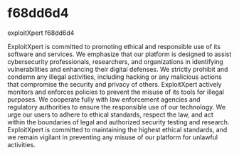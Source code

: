 # f68dd6d4
exploitXpert f68dd6d4

ExploitXpert is committed to promoting ethical and responsible use of its software and services. We emphasize that our platform is designed to assist cybersecurity professionals, researchers, and organizations in identifying vulnerabilities and enhancing their digital defenses. We strictly prohibit and condemn any illegal activities, including hacking or any malicious actions that compromise the security and privacy of others. ExploitXpert actively monitors and enforces policies to prevent the misuse of its tools for illegal purposes. We cooperate fully with law enforcement agencies and regulatory authorities to ensure the responsible use of our technology. We urge our users to adhere to ethical standards, respect the law, and act within the boundaries of legal and authorized security testing and research. ExploitXpert is committed to maintaining the highest ethical standards, and we remain vigilant in preventing any misuse of our platform for unlawful activities.
